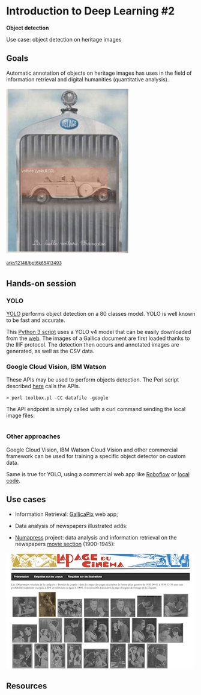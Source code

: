 # Introduction to Deep Learning #2
**Object detection**

Use case: object detection on heritage images 

## Goals 

Automatic annotation of objects on heritage images has uses in the field of information retrieval and digital humanities (quantitative analysis). 

![Object detection on engraving material](https://github.com/altomator/Introduction_to_Deep_Learning-2-Object_Detection/blob/main/images/objet.JPG)

<sup>[ark:/12148/bpt6k65413493](https://gallica.bnf.fr/ark:/12148/bpt6k65413493/f964.item)</sup>


## Hands-on session 

### YOLO
[YOLO](https://pjreddie.com/darknet/yolo/) performs object detection on a 80 classes model. YOLO is well known to be fast and accurate.

This [Python 3 script](https://github.com/altomator/Introduction_to_Deep_Learning-2-Object_Detection/blob/main/binder/object-detection-with-yolo.py) uses a YOLO v4 model that can be easily downloaded from the [web](https://github.com/AlexeyAB/darknet). The images of a Gallica document are first loaded thanks to the IIIF protocol. The detection then occurs and annotated images are generated, as well as the CSV data. 


### Google Cloud Vision, IBM Watson 

These APIs may be used to perform objects detection. The Perl script described [here](https://github.com/altomator/Image_Retrieval) calls the APIs. 

```
> perl toolbox.pl -CC datafile -google
```

The API endpoint is simply called with a curl command sending the local image files:

```

```


### Other approaches

Google Cloud Vision, IBM Watson Cloud Vision and other commercial framework can be used for training a specific object detector on custom data. 

Same is true for YOLO, using a commercial web app like [Roboflow](https://blog.roboflow.com/training-yolov4-on-a-custom-dataset/) or [local code](https://towardsdatascience.com/how-to-train-a-custom-object-detection-model-with-yolo-v5-917e9ce13208). 


## Use cases

- Information Retrieval: [GallicaPix](https://github.com/altomator/Image_Retrieval) web app; 

- Data analysis of newspapers illustrated adds: 

- [Numapress](http://www.numapresse.org/) project: data analysis and information retrieval on the newspapers [movie section](http://www.numapresse.org/exploration/cinema_pages/query_illustration.php) (1900-1945): 

[![Object detection on newspapers illustrations](https://github.com/altomator/Introduction_to_Deep_Learning-2-Object_Detection/blob/main/images/numapress.jpg)](http://www.numapresse.org/exploration/cinema_pages/query_illustration.php)


## Resources

